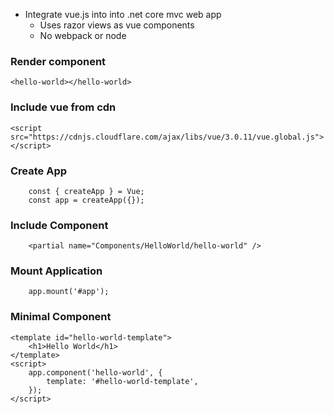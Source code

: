 - Integrate vue.js into into .net core mvc web app 
	- Uses razor views as vue components
	- No webpack or node


### Render component
```
<hello-world></hello-world>
```

### Include vue from cdn
```
<script src="https://cdnjs.cloudflare.com/ajax/libs/vue/3.0.11/vue.global.js"></script>
```

### Create App
```
    const { createApp } = Vue;
    const app = createApp({});
```

### Include Component
```
    <partial name="Components/HelloWorld/hello-world" />
```

### Mount Application    
```
    app.mount('#app');
```
### Minimal Component
```
<template id="hello-world-template">
    <h1>Hello World</h1>
</template>
<script>
    app.component('hello-world', {
        template: '#hello-world-template',
    });
</script>
```